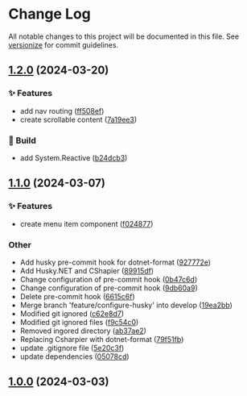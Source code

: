 # Change Log

All notable changes to this project will be documented in this file. See [versionize](https://github.com/versionize/versionize) for commit guidelines.

<a name="1.2.0"></a>
## [1.2.0](https://www.github.com/SarcasticMoose/movies-maestro/releases/tag/v1.2.0) (2024-03-20)

### ✨ Features

* add nav routing ([ff508ef](https://www.github.com/SarcasticMoose/movies-maestro/commit/ff508ef779a055ce94306a6f0619df7da1770a53))
* create scrollable content ([7a19ee3](https://www.github.com/SarcasticMoose/movies-maestro/commit/7a19ee38912191de9fcdaa5b4c381d1007fa8542))

### 👷 Build

* add System.Reactive ([b24dcb3](https://www.github.com/SarcasticMoose/movies-maestro/commit/b24dcb347f014785c9e222871653fb40bebfab01))

<a name="1.1.0"></a>
## [1.1.0](https://www.github.com/SarcasticMoose/movies-maestro/releases/tag/v1.1.0) (2024-03-07)

### ✨ Features

* create menu item component ([f024877](https://www.github.com/SarcasticMoose/movies-maestro/commit/f024877c9730a2217e9ca9ae742d2e7bf47e3e6e))

### Other

* Add husky pre-commit hook for dotnet-format ([927772e](https://www.github.com/SarcasticMoose/movies-maestro/commit/927772e4f6f6a3cdfd2b0e04ac1d98f17efa2b29))
* Add Husky.NET and CShapier ([89915df](https://www.github.com/SarcasticMoose/movies-maestro/commit/89915dfbf23e5984ba59f60c4a25ec7428894c83))
* Change configuration of pre-commit hook ([0b47c6d](https://www.github.com/SarcasticMoose/movies-maestro/commit/0b47c6d941e8942bf4827db53cc797ce8672771f))
* Change configuration of pre-commit hook ([9db60a9](https://www.github.com/SarcasticMoose/movies-maestro/commit/9db60a931f4f21a68ab1ad3e225ed0d1256b9d59))
* Delete pre-commit hook ([6615c6f](https://www.github.com/SarcasticMoose/movies-maestro/commit/6615c6fff4a80afcadbf41b6342b1b78d0dfa4dd))
* Merge branch 'feature/configure-husky' into develop ([19ea2bb](https://www.github.com/SarcasticMoose/movies-maestro/commit/19ea2bb1a00698dc04d3cf23db3b3a2162962a93))
* Modified git ignored ([c62e8d7](https://www.github.com/SarcasticMoose/movies-maestro/commit/c62e8d7d9010fa72033476bf5ea75d008d9c0b8c))
* Modified git ignored files ([f9c54c0](https://www.github.com/SarcasticMoose/movies-maestro/commit/f9c54c0f4a9407e9fe3f041a570aba6356b6c3e1))
* Removed ingored directory ([ab37ae2](https://www.github.com/SarcasticMoose/movies-maestro/commit/ab37ae274b9e26e4b206619fe35c13969d54e273))
* Replacing Csharpier with dotnet-format ([79f51fb](https://www.github.com/SarcasticMoose/movies-maestro/commit/79f51fb6b847bac2ad754ba29eff50c030463ab3))
* update .gitignore file ([5e20c3f](https://www.github.com/SarcasticMoose/movies-maestro/commit/5e20c3f3815ec454171bc87556a5b8f43d4404d4))
* update dependencies ([05078cd](https://www.github.com/SarcasticMoose/movies-maestro/commit/05078cdcf723c1eb5ba24a62bcfc21c1ea03ce07))

<a name="1.0.0"></a>
## [1.0.0](https://www.github.com/SarcasticMoose/movies-maestro/releases/tag/v1.0.0) (2024-03-03)

